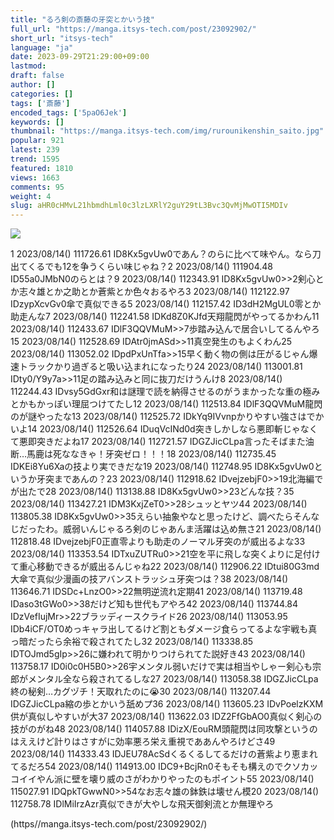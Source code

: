 ```yaml
---
title: "るろ剣の斎藤の牙突とかいう技"
full_url: "https://manga.itsys-tech.com/post/23092902/"
short_url: "itsys-tech"
language: "ja"
date: 2023-09-29T21:29:00+09:00
lastmod: 
draft: false
author: []
categories: []
tags: ['斎藤']
encoded_tags: ['5paO6Jek']
keywords: []
thumbnail: "https://manga.itsys-tech.com/img/rurounikenshin_saito.jpg"
popular: 921
latest: 239
trend: 1595
featured: 1810
views: 1663
comments: 95
weight: 4
slug: aHR0cHMvL21hbmdhLml0c3lzLXRlY2guY29tL3Bvc3QvMjMwOTI5MDIv
---
```


![](https://manga.itsys-tech.com/img/rurounikenshin_saito.jpg)

1 2023/08/14() 111726.61 ID8Kx5gvUw0であん？のらに比べて味やん。なら刀出てくるでも12を争うくらい味じゃね？2 2023/08/14() 111904.48 ID55a0JMbN0のらとは？9 2023/08/14() 112343.91 ID8Kx5gvUw0>>2剣心とか志々雄とか之助とか蒼紫とか色々おるやろ3 2023/08/14() 112122.97 IDzypXcvGv0傘で真似できる5 2023/08/14() 112157.42 ID3dH2MgUL0零とか助走んな7 2023/08/14() 112241.58 IDKd8Z0KJfd天翔龍閃がやってるかわん11 2023/08/14() 112433.67 IDlF3QQVMuM>>7歩踏み込んで居合いしてるんやろ15 2023/08/14() 112528.69 IDAtr0jmASd>>11真空発生のもよくわん25 2023/08/14() 113052.02 IDpdPxUnTfa>>15早く動く物の側は圧がるじゃん爆速トラックかり過ぎると吸い込まれになったり24 2023/08/14() 113001.81 IDty0/Y9y7a>>11足の踏み込みと同に抜刀だけうんけ8 2023/08/14() 112244.43 IDvsy5GdGxr和は謎理で読を納得させるのがうまかったな重の極みとかもかっぽい理屈つけてたし12 2023/08/14() 112513.84 IDlF3QQVMuM龍閃のが謎やったな13 2023/08/14() 112525.72 IDkYq9IVvnpかりやすい強さはでかいよ14 2023/08/14() 112526.64 IDuqVcINd0d突きしかしなら悪即斬じゃなくて悪即突きだよね17 2023/08/14() 112721.57 IDGZJicCLpa言ったそばまた油断…馬鹿は死ななきゃ！牙突ゼロ！！！18 2023/08/14() 112735.45 IDKEi8Yu6Xaの技より実できだな19 2023/08/14() 112748.95 ID8Kx5gvUw0というか牙突まであんの？23 2023/08/14() 112918.62 IDvejzebjF0>>19北海編でが出たで28 2023/08/14() 113138.88 ID8Kx5gvUw0>>23どんな技？35 2023/08/14() 113427.21 IDM3KxjZeT0>>28シュッとヤツ44 2023/08/14() 113805.38 ID8Kx5gvUw0>>35えらい抽象やなと思ったけど、調べたらそんなじだったわ。威弱いんじゃるろ剣のじゃあんま活躍は込め無さ21 2023/08/14() 112818.48 IDvejzebjF0正直零よりも助走のノーマル牙突のが威出るよな33 2023/08/14() 113353.54 IDTxuZUTRu0>>21空を平に飛しな突くよりに足付けて重心移動できるが威出るんじゃね22 2023/08/14() 112906.22 IDtui80G3md大傘で真似少漫画の技アバンストラッシュ牙突つは？38 2023/08/14() 113646.71 IDSDc+LnzO0>>22無明逆流れ定期41 2023/08/14() 113719.48 IDaso3tGWo0>>38だけど知も世代もアやろ42 2023/08/14() 113744.84 IDzVefIujMr>>22ブラッディースクライド26 2023/08/14() 113053.95 IDb4iCF/OT0めっキャラ出してるけど割ともダメージ食らってるよな宇戦も真っ暗だったら余裕で殺されてたし32 2023/08/14() 113338.85 IDTOJmd5gIp>>26に嫌われて明かりつけられてた説好き43 2023/08/14() 113758.17 ID0i0c0H5B0>>26宇メンタル弱いだけで実は相当やしゃー剣心も宗郎がメンタル全なら殺されてるしな27 2023/08/14() 113058.38 IDGZJicCLpa終の秘剣…カグヅチ！天取れたのに😭30 2023/08/14() 113207.44 IDGZJicCLpa縮の歩とかいう舐めプ36 2023/08/14() 113605.23 IDvPoelzKXM供が真似しやすいが大37 2023/08/14() 113622.03 IDZ2FfGbAO0真似く剣心の技がのがね48 2023/08/14() 114057.88 IDizX/EouRM頭龍閃は同攻撃というのはええけど計りはさすがに効率悪ろ栄え重視でああんやろけどさ49 2023/08/14() 114333.43 IDJEU78AcSdくるくるしてるだけの蒼紫より恵まれてるだろ54 2023/08/14() 114913.00 IDC9+BcjRn0そもそも構えのでクソカッコイイやん派に壁を壊り威のさがわかりやったのもポイント55 2023/08/14() 115027.91 IDQpkTGwwN0>>54なお志々雄の鉢鉄は壊せん模20 2023/08/14() 112758.78 IDlMiIrzAzr真似できが大やしな飛天御剣流とか無理やろ

(https//manga.itsys-tech.com/post/23092902/)
